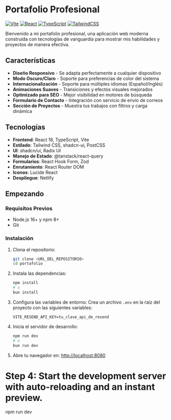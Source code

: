 # Portafolio Profesional

[![Vite](https://img.shields.io/badge/vite-%23646CFF.svg?style=for-the-badge&logo=vite&logoColor=white)](https://vitejs.dev/)
[![React](https://img.shields.io/badge/react-%2320232a.svg?style=for-the-badge&logo=react&logoColor=%2361DAFB)](https://react.dev/)
[![TypeScript](https://img.shields.io/badge/typescript-%23007ACC.svg?style=for-the-badge&logo=typescript&logoColor=white)](https://www.typescriptlang.org/)
[![TailwindCSS](https://img.shields.io/badge/tailwindcss-%2338B2AC.svg?style=for-the-badge&logo=tailwind-css&logoColor=white)](https://tailwindcss.com/)

Bienvenido a mi portafolio profesional, una aplicación web moderna construida con tecnologías de vanguardia para mostrar mis habilidades y proyectos de manera efectiva.

## Características

- **Diseño Responsivo** - Se adapta perfectamente a cualquier dispositivo
- **Modo Oscuro/Claro** - Soporte para preferencias de color del sistema
- **Internacionalización** - Soporte para múltiples idiomas (Español/Inglés)
- **Animaciones Suaves** - Transiciones y efectos visuales mejorados
- **Optimizado para SEO** - Mejor visibilidad en motores de búsqueda
- **Formulario de Contacto** - Integración con servicio de envío de correos
- **Sección de Proyectos** - Muestra tus trabajos con filtros y carga dinámica

## Tecnologías

- **Frontend**: React 18, TypeScript, Vite
- **Estilado**: Tailwind CSS, shadcn-ui, PostCSS
- **UI**: shadcn/ui, Radix UI
- **Manejo de Estado**: @tanstack/react-query
- **Formularios**: React Hook Form, Zod
- **Enrutamiento**: React Router DOM
- **Iconos**: Lucide React
- **Despliegue**: Netlify

## Empezando

### Requisitos Previos

- Node.js 16+ y npm 8+
- Git

### Instalación

1. Clona el repositorio:
   ```sh
   git clone <URL_DEL_REPOSITORIO>
   cd portafolio
   ```

2. Instala las dependencias:
   ```sh
   npm install
   # o
   bun install
   ```

3. Configura las variables de entorno:
   Crea un archivo `.env` en la raíz del proyecto con las siguientes variables:
   ```
   VITE_RESEND_API_KEY=tu_clave_api_de_resend
   ```

4. Inicia el servidor de desarrollo:
   ```sh
   npm run dev
   # o
   bun run dev
   ```

5. Abre tu navegador en: [http://localhost:8080](http://localhost:8080)
# Step 4: Start the development server with auto-reloading and an instant preview.
npm run dev
```


